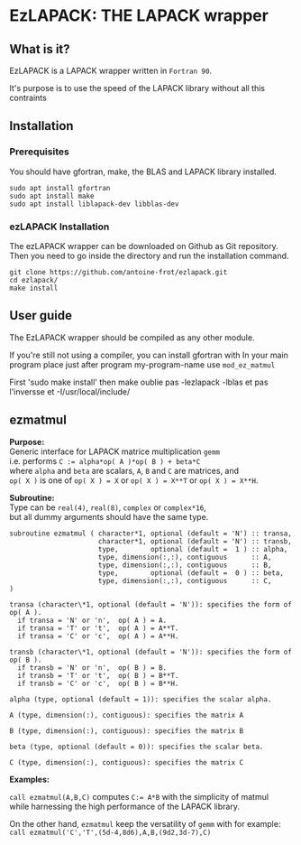 # EzLAPACK: THE LAPACK wrapper

## What is it?

EzLAPACK is a LAPACK wrapper written in `Fortran 90`.

It's purpose is to use the speed of the LAPACK library without all this contraints

## Installation

### Prerequisites

You should have gfortran, make, the BLAS and LAPACK library installed.

```
sudo apt install gfortran
sudo apt install make
sudo apt install liblapack-dev libblas-dev
```

### ezLAPACK Installation

The ezLAPACK wrapper can be downloaded on Github as Git repository. 
Then you need to go inside the directory and run the installation command.

```
git clone https://github.com/antoine-frot/ezlapack.git
cd ezlapack/
make install
```

## User guide
The EzLAPACK wrapper should be compiled as any other module.

If you're still not using a compiler, you can install gfortran with
In your main program place just after program my-program-name
use `mod_ez_matmul`

First 'sudo make install' then make oublie pas -lezlapack -lblas et pas l'inversse et -I/usr/local/include/
## ezmatmul 
**Purpose:**                                                                       
Generic interface for LAPACK matrice multiplication `gemm`                    
i.e. performs `C := alpha*op( A )*op( B ) + beta*C`                              
where `alpha` and `beta` are scalars, `A`, `B` and `C` are matrices, and                 
`op( X )` is one of `op( X ) = X` or `op( X ) = X**T` or `op( X ) = X**H`.

**Subroutine:**                                                                    
Type can be `real(4)`, `real(8)`, `complex` or `complex*16`,                           
but all dummy arguments should have the same type.                             
```                                                                              
subroutine ezmatmul ( character*1, optional (default = 'N') :: transa,         
                      character*1, optional (default = 'N') :: transb,         
                      type,        optional (default =  1 ) :: alpha,          
                      type, dimension(:,:), contiguous      :: A,              
                      type, dimension(:,:), contiguous      :: B,              
                      type,        optional (default =  0 ) :: beta,           
                      type, dimension(:,:), contiguous      :: C,              
)                                                                              
```                                                                               
```                                                                               
transa (character\*1, optional (default = 'N')): specifies the form of op( A ). 
  if transa = 'N' or 'n',  op( A ) = A.                                        
  if transa = 'T' or 't',  op( A ) = A**T.                                     
  if transa = 'C' or 'c',  op( A ) = A**H.                                     
                                                                               
transb (character\*1, optional (default = 'N')): specifies the form of op( B ). 
  if transb = 'N' or 'n',  op( B ) = B.                                        
  if transb = 'T' or 't',  op( B ) = B**T.                                     
  if transb = 'C' or 'c',  op( B ) = B**H.                                     
                                                                               
alpha (type, optional (default = 1)): specifies the scalar alpha.              
                                                                               
A (type, dimension(:), contiguous): specifies the matrix A                     
                                                                               
B (type, dimension(:), contiguous): specifies the matrix B                     
                                                                               
beta (type, optional (default = 0)): specifies the scalar beta.                
                                                                               
C (type, dimension(:), contiguous): specifies the matrix C                     
```                                                                               

**Examples:**                                                                     
                                                                               
`call ezmatmul(A,B,C)` computes `C:= A*B` with the simplicity of matmul            
while harnessing the high performance of the LAPACK library.                   
                                                                               
On the other hand, `ezmatmul` keep the versatility of `gemm` with for example:     
`call ezmatmul('C','T',(5d-4,8d6),A,B,(9d2,3d-7),C)`                             
